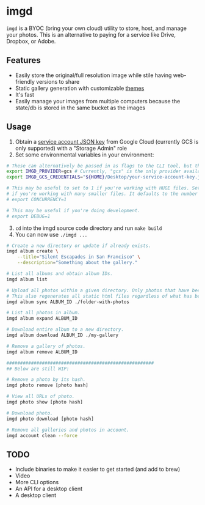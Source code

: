 # imgd

`imgd` is a BYOC (bring your own cloud) utility to store, host, and manage your photos. This is an alternative to
paying for a service like Drive, Dropbox, or Adobe.

## Features

- Easily store the original/full resolution image while stile having web-friendly versions to share
- Static gallery generation with customizable [themes](templates/limpo)
- It's fast
- Easily manage your images from multiple computers because the state/db is stored in the same bucket as the images

## Usage

1. Obtain a [service account JSON key](https://console.cloud.google.com/iam-admin/serviceaccounts/create) from Google Cloud (currently GCS is only supported) with a "Storage Admin" role
2. Set some environmental variables in your environment:

```bash
# These can alternatively be passed in as flags to the CLI tool, but this is easier.
export IMGD_PROVIDER=gcs # Currently, "gcs" is the only provider available.
export IMGD_GCS_CREDENTIALS="${HOME}/Desktop/your-service-account-key.json"

# This may be useful to set to 1 if you're working with HUGE files. Set to something like 10
# if you're working with many smaller files. It defaults to the number of CPUs you have.
# export CONCURRENCY=1

# This may be useful if you're doing development.
# export DEBUG=1
```

3. `cd` into the imgd source code directory and run `make build`
4. You can now use `./imgd ...`

```bash
# Create a new directory or update if already exists.
imgd album create \
    --title="Silent Escapades in San Francisco" \
    --description="Something about the gallery."

# List all albums and obtain album IDs.
imgd album list

# Upload all photos within a given directory. Only photos that have been added are removed are synced.
# This also regenerates all static html files regardless of what has been removed or added.
imgd album sync ALBUM_ID ./folder-with-photos

# List all photos in album.
imgd album expand ALBUM_ID

# Download entire album to a new directory.
imgd album download ALBUM_ID ./my-gallery

# Remove a gallery of photos.
imgd album remove ALBUM_ID

######################################################
## Below are still WIP:

# Remove a photo by its hash.
imgd photo remove [photo hash]

# View all URLs of photo.
imgd photo show [photo hash]

# Download photo.
imgd photo download [photo hash]

# Remove all galleries and photos in account.
imgd account clean --force
```

## TODO

- Include binaries to make it easier to get started (and add to brew)
- Video
- More CLI options
- An API for a desktop client
- A desktop client
